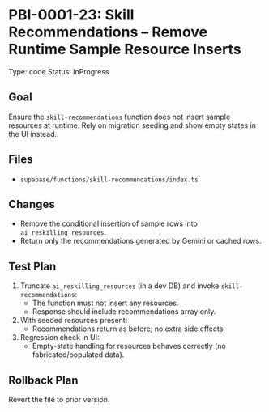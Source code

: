 # PBI-0001-23: Skill Recommendations – Remove Runtime Sample Resource Inserts

Type: code
Status: InProgress

## Goal
Ensure the `skill-recommendations` function does not insert sample resources at runtime. Rely on migration seeding and show empty states in the UI instead.

## Files
- `supabase/functions/skill-recommendations/index.ts`

## Changes
- Remove the conditional insertion of sample rows into `ai_reskilling_resources`.
- Return only the recommendations generated by Gemini or cached rows.

## Test Plan
1. Truncate `ai_reskilling_resources` (in a dev DB) and invoke `skill-recommendations`:
   - The function must not insert any resources.
   - Response should include recommendations array only.
2. With seeded resources present:
   - Recommendations return as before; no extra side effects.
3. Regression check in UI:
   - Empty-state handling for resources behaves correctly (no fabricated/populated data).

## Rollback Plan
Revert the file to prior version.
